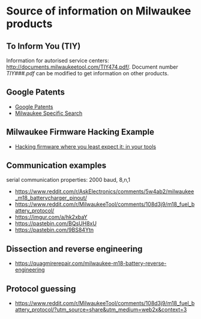 # Source of information on Milwaukee products

## To Inform You (TIY)
Information for autorised service centers: <http://documents.milwaukeetool.com/TIY474.pdf/>.
Document number *TIY###.pdf* can be modified to get information on other products.

## Google Patents
- [Google Patents](https://patents.google.com/)
- [Milwaukee Specific Search](https://patents.google.com/?q=battery+charger&assignee=Milwaukee+Electric+Tool+Corp,Milwaukee+Electric+Tool+Corp.%2c+Brookfield&language=ENGLISH&scholar)

## Milwaukee Firmware Hacking Example
- [Hacking firmware where you least expect it: in your tools](summit_archive_1492175899.pdf)

## Communication examples
serial communication properties: 2000 baud, 8,n,1
- <https://www.reddit.com/r/AskElectronics/comments/5w4ab2/milwaukee_m18_batterycharger_pinout/>
- <https://www.reddit.com/r/MilwaukeeTool/comments/108d3j9/m18_fuel_battery_protocol/>
- <https://imgur.com/a/hk2xbaY>
- <https://pastebin.com/BQsUH8xU>
- <https://pastebin.com/9BS84Ytn>

## Dissection and reverse engineering
- <https://quagmirerepair.com/milwaukee-m18-battery-reverse-engineering>

## Protocol guessing
- <https://www.reddit.com/r/MilwaukeeTool/comments/108d3j9/m18_fuel_battery_protocol/?utm_source=share&utm_medium=web2x&context=3>
